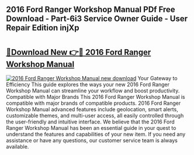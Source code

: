 ## 2016 Ford Ranger Workshop Manual PDf Free Download - Part-6i3 Service Owner Guide - User Repair Edition injXp

# <h2><a href="http://bc9833.oget.top/?id=2016+Ford+Ranger+Workshop+Manual">🔗Download New 👉🔴 2016 Ford Ranger Workshop Manual</a></h2>

[![2016 Ford Ranger Workshop Manual new download](https://i.imgur.com/5g1atiW.png)](http://bc9833.oget.top/?id=2016+Ford+Ranger+Workshop+Manual)
Your Gateway to Efficiency This guide explores the ways your new 2016 Ford Ranger Workshop Manual can streamline your workflow and boost productivity. Compatible with Major Brands This 2016 Ford Ranger Workshop Manual is compatible with major brands of compatible products. 2016 Ford Ranger Workshop Manual advanced features include geolocation, smart alerts, customizable themes, and multi-user access, all easily controlled through the user-friendly and intuitive interface. We believe that the 2016 Ford Ranger Workshop Manual has been an essential guide in your quest to understand the features and capabilities of your new item. If you need any assistance or have any questions, our customer service team is always available.
